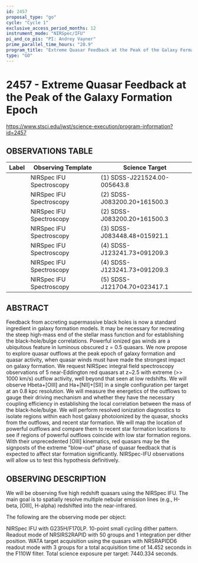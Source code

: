 ```yaml
---
id: 2457
proposal_type: "go"
cycle: "Cycle 1"
exclusive_access_period_months: 12
instrument_mode: "NIRSpec/IFU"
pi_and_co_pis: "PI: Andrey Vayner"
prime_parallel_time_hours: "20.9"
program_title: "Extreme Quasar Feedback at the Peak of the Galaxy Formation Epoch"
type: "GO"
---
```

# 2457 - Extreme Quasar Feedback at the Peak of the Galaxy Formation Epoch
https://www.stsci.edu/jwst/science-execution/program-information?id=2457
## OBSERVATIONS TABLE
| Label | Observing Template | Science Target |
|---|---|---|
| | NIRSpec IFU Spectroscopy | (1) SDSS-J221524.00-005643.8 |
| | NIRSpec IFU Spectroscopy | (2) SDSS-J083200.20+161500.3 |
| | NIRSpec IFU Spectroscopy | (2) SDSS-J083200.20+161500.3 |
| | NIRSpec IFU Spectroscopy | (3) SDSS-J083448.48+015921.1 |
| | NIRSpec IFU Spectroscopy | (4) SDSS-J123241.73+091209.3 |
| | NIRSpec IFU Spectroscopy | (4) SDSS-J123241.73+091209.3 |
| | NIRSpec IFU Spectroscopy | (5) SDSS-J121704.70+023417.1 |

## ABSTRACT

Feedback from accreting supermassive black holes is now a standard ingredient in galaxy formation models. It may be necessary for recreating the steep high-mass end of the stellar mass function and for establishing the black-hole/bulge correlations. Powerful ionized gas winds are a ubiquitous feature in luminous obscured z = 0.5 quasars. We now propose to explore quasar outflows at the peak epoch of galaxy formation and quasar activity, when quasar winds must have made the strongest impact on galaxy formation. We request NIRSpec integral field spectroscopy observations of 5 near-Eddington red quasars at z~2.5 with extreme (>> 1000 km/s) outflow activity, well beyond that seen at low redshifts. We will observe Hbeta+[OIII] and Ha+[NII]+[SII] in a single configuration per target at an 0.8 kpc resolution. We will measure the energetics of the outflows to gauge their driving mechanism and whether they have the necessary coupling efficiency in establishing the local correlation between the mass of the black-hole/bulge. We will perform resolved ionization diagnostics to isolate regions within each host galaxy photoionized by the quasar, shocks from the outflows, and recent star formation. We will map the location of powerful outflows and compare them to recent star formation locations to see if regions of powerful outflows coincide with low star formation regions. With their unprecedented [OIII] kinematics, red quasars may be the signposts of the extreme "blow-out" phase of quasar feedback that is expected to affect star formation significantly. NIRSpec-IFU observations will allow us to test this hypothesis definitively.

## OBSERVING DESCRIPTION

We will be observing five high redshift quasars using the NIRSpec IFU. The main goal is to spatially resolve multiple nebular emission lines (e.g., H-beta, [OIII], H-alpha) redshifted into the near-infrared.

The following are the observing mode per object:

NIRSpec IFU with G235H/F170LP. 10-point small cycling dither pattern. Readout mode of NRSIRS2RAPID with 50 groups and 1 integration per dither position. WATA target acquisition using the quasars with NRSRAPIDD6 readout mode with 3 groups for a total acquisition time of 14.452 seconds in the F110W filter. Total science exposure per target: 7440.334 seconds.